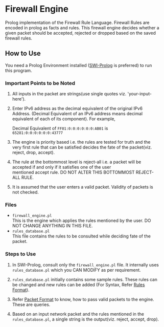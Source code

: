 # Firewall Engine
Prolog implementation of the Firewall Rule Language. Firewall Rules are encoded in prolog as facts and rules. This firewall engine decides whether a given packet should be accepted, rejected or dropped based on the saved firewall rules.

## How to Use
You need a Prolog Environment installed ([SWI-Prolog](http://www.swi-prolog.org/) is preferred) to run this program.

### Important Points to be Noted
1. All inputs in the packet are strings(use single quotes viz. 'your-input-here').
2. Enter IPv6 address as the decimal equivalent of the original IPv6 Address. (Decimal Equivalent of an IPv6 address means decimal equivalent of each of its component). For example, 

   Decimal Equivalent of `FF01:0:0:0:0:0:0:AB01` is `65281:0:0:0:0:0:0:43777`

3. The engine is priority based i.e. the rules are tested for truth and the very first rule that can be satisfied decides the fate of the packet(viz. reject, drop, accept).
4. The rule at the bottommost level is reject-all i.e. a packet will be accepted if and only if it satisfies one of the user   
   mentioned accept rule. DO NOT ALTER THIS BOTTOMMOST REJECT-ALL RULE.
5. It is assumed that the user enters a valid packet. Validity of packets is not checked.

### Files
- `firewall_engine.pl`  
This is the engine which applies the rules mentioned by the user. DO NOT CHANGE ANYTHING IN THIS FILE.
- `rules_database.pl`   
This file contains the rules to be consulted while deciding fate of the packet.

### Steps to Use
1. In SWI-Prolog, consult only the `firewall_engine.pl` file. It internally uses `rules_database.pl` which you CAN MODIFY as 
   per requirement.

2. `rules_database.pl` initially contains some sample rules. These rules can be changed and new rules can be added (For Syntax, Refer [Rules Format](/#rules-format)). 

3. Refer [Packet Format](/#packet-format) to know, how to pass valid packets to the engine. These are queries. 

4. Based on an input network packet and the rules mentioned in the `rules_database.pl`, a single string is the output(viz. reject, accept, drop).

